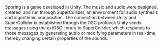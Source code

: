 Sporing is a game developed in Unity. The music and audio were designed, created, and run through SuperCollider, an environment for audio synthesis and algorithmic composition. The connection between Unity and SuperCollider is established through the OSC protocol: Unity sends messages using the extOSC library to SuperCollider, which responds to those messages by generating audio or modifying parameters in real-time, thereby changing certain properties of the sounds.
